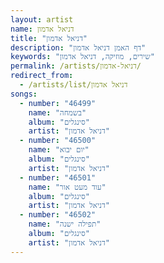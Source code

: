```yaml
---
layout: artist
name: דניאל אדמון
title: "דניאל אדמון"
description: "דף האמן דניאל אדמון"
keywords: "שירים, מוזיקה, דניאל אדמון"
permalink: /artists/דניאל-אדמון/
redirect_from:
  - /artists/list/דניאל אדמון
songs:
  - number: "46499"
    name: "בשמחה"
    album: "סינגלים"
    artist: "דניאל אדמון"
  - number: "46500"
    name: "יום יבוא"
    album: "סינגלים"
    artist: "דניאל אדמון"
  - number: "46501"
    name: "עוד מעט אור"
    album: "סינגלים"
    artist: "דניאל אדמון"
  - number: "46502"
    name: "תפילה ישנה"
    album: "סינגלים"
    artist: "דניאל אדמון"
---
```


